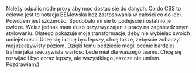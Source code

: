 Należy odpalic node proxy aby moc dostac sie do danych. 
Co do CSS to celowo jest to notacja BEMowska bez zastosowania w całości co do idei. Powodem jest szczerośc. Spodobalo mi sie to podejscie i ostatnio je cwicze. Wciaz jednak mam duzo przyzwyczajen z pracy na zagniezdzonym stylowaniu. Dlatego pokazuje moja transformacje, żeby nie wybielac swoich umiejetnosci. Uczę się i chcę byc lepszy, chcę takze, żebyście zobaczyli mój rzeczywisty poziom. Dzięki temu bedziecie mogli ocenic bardziej trafnie jaka rzeczywista wartosc bede miał dla waszego teamu. Chcę się rozwijac i byc coraz lepszy, ale wszystkiego jeszcze nie umiem. 
Pozdrawiam:)